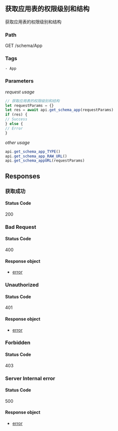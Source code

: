 ## 获取应用表的权限级别和结构

获取应用表的权限级别和结构
### Path
GET /schema/App

### Tags
    - App
### Parameters


*request usage*
```javascript
// 获取应用表的权限级别和结构
let requestParams = {}
let res = await api.get_schema_app(requestParams)
if (res) {
// Success
} else {
// Error
}
```
*other usage*
```javascript
api.get_schema_app_TYPE()
api.get_schema_app_RAW_URL()
api.get_schema_appURL(requestParams)
```

## Responses
### 获取成功

#### Status Code
200



### Bad Request

#### Status Code
400


#### Response object
* [error](../models/error.md)

### Unauthorized

#### Status Code
401


#### Response object
* [error](../models/error.md)

### Forbidden

#### Status Code
403



### Server Internal error

#### Status Code
500


#### Response object
* [error](../models/error.md)


